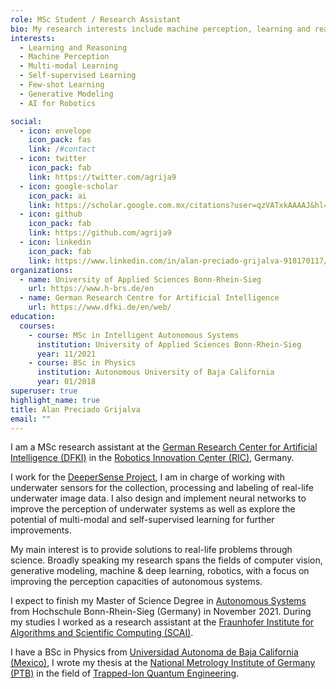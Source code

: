 ```yaml
---
role: MSc Student / Research Assistant
bio: My research interests include machine perception, learning and reasoning, robotics and AI.
interests:
  - Learning and Reasoning
  - Machine Perception
  - Multi-modal Learning
  - Self-supervised Learning
  - Few-shot Learning 
  - Generative Modeling
  - AI for Robotics

social:
  - icon: envelope
    icon_pack: fas
    link: /#contact
  - icon: twitter
    icon_pack: fab
    link: https://twitter.com/agrija9
  - icon: google-scholar
    icon_pack: ai
    link: https://scholar.google.com.mx/citations?user=qzVATxkAAAAJ&hl=en
  - icon: github
    icon_pack: fab
    link: https://github.com/agrija9
  - icon: linkedin
    icon_pack: fab
    link: https://www.linkedin.com/in/alan-preciado-grijalva-918170117/
organizations:
  - name: University of Applied Sciences Bonn-Rhein-Sieg
    url: https://www.h-brs.de/en
  - name: German Research Centre for Artificial Intelligence
    url: https://www.dfki.de/en/web/
education:
  courses:
    - course: MSc in Intelligent Autonomous Systems
      institution: University of Applied Sciences Bonn-Rhein-Sieg
      year: 11/2021
    - course: BSc in Physics
      institution: Autonomous University of Baja California
      year: 01/2018
superuser: true
highlight_name: true
title: Alan Preciado Grijalva
email: ""
---
```


I am a MSc research assistant at the [German Research Center for Artificial Intelligence (DFKI)](https://www.dfki.de/web/) in the [Robotics Innovation Center (RIC)](https://robotik.dfki-bremen.de/de/startseite.html), Germany. 

I work for the [DeeperSense Project](https://www.deepersense.eu/www/), I am in charge of working with underwater sensors for the collection, processing and labeling of real-life underwater image data. I also design and implement neural networks to improve the perception of underwater systems as well as explore the potential of multi-modal and self-supervised learning for further improvements. 

My main interest is to provide solutions to real-life problems through science. Broadly speaking my research spans the fields of computer vision, generative modeling, machine & deep learning, robotics, with a focus on improving the perception capacities of autonomous systems.

I expect to finish my Master of Science Degree in [Autonomous Systems](https://www.h-brs.de/en/inf/study/master/autonomous-systems) from Hochschule Bonn-Rhein-Sieg (Germany) in November 2021. During my studies I worked as a research assistant at the [Fraunhofer Institute for Algorithms and Scientific Computing (SCAI)](https://www.scai.fraunhofer.de/en.html).

I have a BSc in Physics from [Universidad Autonoma de Baja California (Mexico)](http://www.uabc.mx/), I wrote my thesis at the [National Metrology Institute of Germany (PTB)](https://www.ptb.de/cms/en.html) in the field of [Trapped-Ion Quantum Engineering](https://www.quantummetrology.de/equopt/home/).


<!-- {{< icon name="download" pack="fas" >}} Download my {{< staticref "uploads/demo_resume.pdf" "newtab" >}}resumé{{< /staticref >}}. -->
